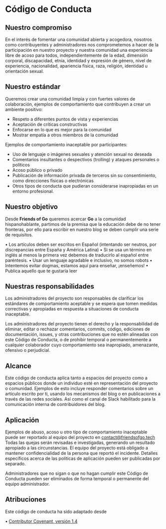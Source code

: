 # Código de Conducta

## Nuestro compromiso
En el interés de fomentar una comunidad abierta y acogedora, nosotros como contribuyentes y administradores nos comprometemos a hacer de la participación en nuestro proyecto y nuestra comunidad una experiencia libre de acoso para todos, independientemente de la edad, dimensión corporal, discapacidad, etnia, identidad y expresión de género, nivel de experiencia, nacionalidad, apariencia física, raza, religión, identidad u orientación sexual.

## Nuestro estándar
Queremos crear una comunidad limpia y con fuertes valores de colaboración, ejemplos de comportamiento que contribuyen a crear un ambiente positivo:

* Respeto a diferentes puntos de vista y experiencias
* Aceptación de críticas constructivas
* Enfocarse en lo que es mejor para la comunidad
* Mostrar empatía a otros miembros de la comunidad

Ejemplos de comportamiento inaceptable por participantes:

* Uso de lenguaje o imágenes sexuales y atención sexual no deseada
* Comentarios insultantes o despectivos (trolling) y ataques personales o políticos
* Acoso público o privado
* Publicación de información privada de terceros sin su consentimiento, como direcciones físicas o electrónicas
* Otros tipos de conducta que pudieran considerarse inapropiadas en un entorno profesional.

## Nuestro objetivo

Desde **Friends of Go** queremos acercar **Go** a la comunidad hispanohablante, partimos de la premisa que la educación debe de no tener fronteras, por ello para escribir en nuestro blog se deben cumplir una serie de requisitos.

• Los artículos deben ser escritos en Español (intentando ser neutros, por discrepancias entre España y América Latina)
• Si se usa un término en inglés al menos la primera vez debemos de traducirlo al español entre paréntesis.
• Usar un lenguaje agradable e inclusivo, no somos robots
• Intentemos evitar dogmas, estamos aquí para enseñar, ¡enseñemos!
• Publica aquello que te gustaría leer

## Nuestras responsabilidades

Los administradores del proyecto son responsables de clarificar los estándares de comportamiento aceptable y se espera que tomen medidas correctivas y apropiadas en respuesta a situaciones de conducta inaceptable.

Los administradores del proyecto tienen el derecho y la responsabilidad de eliminar, editar o rechazar comentarios, commits, código, ediciones de documentación, issues, y otras contribuciones que no estén alineadas con este Código de Conducta, o de prohibir temporal o permanentemente a cualquier colaborador cuyo comportamiento sea inapropiado, amenazante, ofensivo o perjudicial.

## Alcance

Este código de conducta aplica tanto a espacios del proyecto como a espacios públicos donde un individuo esté en representación del proyecto o comunidad. Ejemplos de esto incluye responder comentarios sobre un artículo escrito por ti, usando los mecanismos del blog o en publicaciones a través de las redes sociales. Así como el canal de Slack habilitado para la comunicación interna de contribuidores del blog.

## Aplicación

Ejemplos de abuso, acoso u otro tipo de comportamiento inaceptable puede ser reportado al equipo del proyecto en contact@friendsofgo.tech Todas las quejas serán revisadas e investigadas, generando un resultado apropiado a las circunstancias. El equipo del proyecto está obligado a mantener confidencialidad de la persona que reportó el incidente. Detalles específicos acerca de las políticas de aplicación pueden ser publicadas por separado.

Administradores que no sigan o que no hagan cumplir este Código de Conducta pueden ser eliminados de forma temporal o permanente del equipo administrador.

## Atribuciones 
Este código de conducta ha sido adaptado desde

• [Contributor Covenant, versión 1.4](https://www.contributor-covenant.org/es/version/1/4/code-of-conduct.html)
